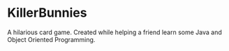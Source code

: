 # KillerBunnies
A hilarious card game. Created while helping a friend learn some Java and Object Oriented Programming.
